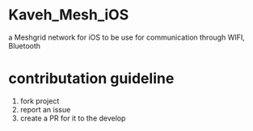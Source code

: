 # Kaveh_Mesh_iOS
a Meshgrid network for iOS to be use for communication through WIFI, Bluetooth


# contributation guideline 

1. fork project
2. report an issue
3. create a PR for it to the develop
